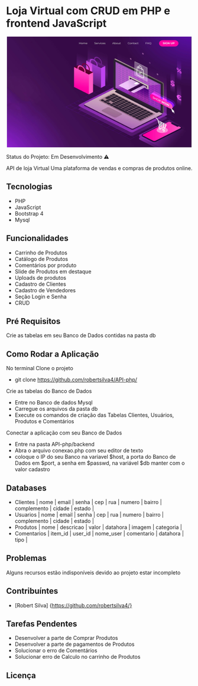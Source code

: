 # Loja Virtual com CRUD em PHP e frontend JavaScript

<p align="center">
  <img src="https://github.com/robertsilva4/API-php/blob/main/frontend/img/lojavirtual.jpg" width="500" height="300">
</p>

Status do Projeto: Em Desenvolvimento ⚠️

API de loja Virtual 
Uma plataforma de vendas e compras de produtos online.

## Tecnologias

* PHP
* JavaScript
* Bootstrap 4
* Mysql

## Funcionalidades

* Carrinho de Produtos
* Catálogo de Produtos
* Comentários por produto
* Slide de Produtos em destaque
* Uploads de produtos
* Cadastro de Clientes
* Cadastro de Vendedores
* Seção Login e Senha 
* CRUD 

## Pré Requisitos
Crie as tabelas em seu Banco de Dados contidas na pasta db

## Como Rodar a Aplicação

No terminal Clone o projeto 
* git clone https://github.com/robertsilva4/API-php/

Crie as tabelas do Banco de Dados 
* Entre no Banco de dados Mysql
* Carregue os arquivos da pasta db
* Execute os comandos de criação das Tabelas Clientes, Usuários, Produtos e Comentários

Conectar a aplicação com seu Banco de Dados 
* Entre na pasta API-php/backend
* Abra o arquivo conexao.php com seu editor de texto
* coloque o IP do seu Banco na variavel $host, a porta do Banco de Dados em $port, a senha em $passwd, na variável $db manter com o valor cadastro

## Databases
- Clientes
| nome | email | senha | cep | rua | numero | bairro | complemento | cidade | estado |
- Usuarios
| nome | email | senha | cep | rua | numero | bairro | complemento | cidade | estado |
- Produtos
| nome | descricao | valor | datahora | imagem | categoria |
- Comentarios
| item_id | user_id | nome_user | comentario | datahora | tipo |

## Problemas 
Alguns recursos estão indisponíveis devido ao projeto estar incompleto

## Contribuíntes 
- [Robert Silva] {https://github.com/robertsilva4/}

## Tarefas Pendentes
- Desenvolver a parte de Comprar Produtos
- Desenvolver a parte de pagamentos de Produtos
- Solucionar o erro de Comentários
- Solucionar erro de Calculo no carrinho de Produtos

## Licença

